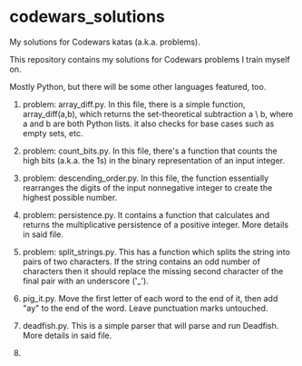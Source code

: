 # codewars_solutions
My solutions for Codewars katas (a.k.a. problems).

This repository contains my solutions for Codewars problems I train myself on.

Mostly Python, but there will be some other languages featured, too.

1. problem: array_diff.py. In this file, there is a simple function, array_diff(a,b), which returns the set-theoretical subtraction a \ b, where a and b are both Python lists. it also checks for base cases such as empty sets, etc.

2. problem: count_bits.py. In this file, there's a function that counts the high bits (a.k.a. the 1s) in the binary representation of an input integer.

3. problem: descending_order.py. In this file, the function essentially rearranges the digits of the input nonnegative integer to create the highest possible number.

4. problem: persistence.py. It contains a function that calculates and returns the multiplicative persistence of a positive integer. More details in said file.

5. problem: split_strings.py. This has a function which splits the string into pairs of two characters. If the string contains an odd number of characters then it should replace the missing second character of the final pair with an underscore ('_').

6. pig_it.py. Move the first letter of each word to the end of it, then add "ay" to the end of the word. Leave punctuation marks untouched.
7. deadfish.py. This is a simple parser that will parse and run Deadfish. More details in said file.
8. 
